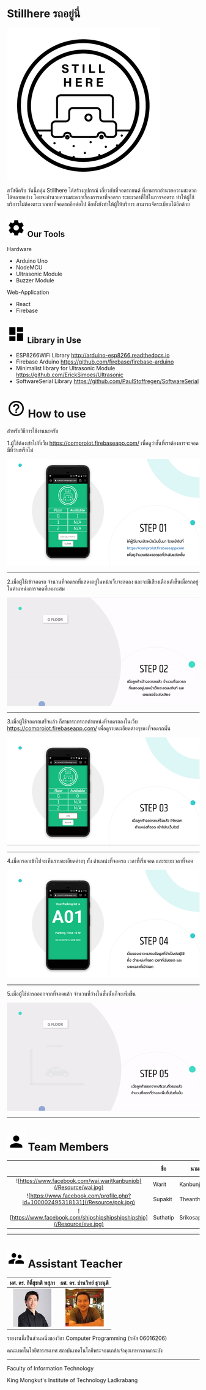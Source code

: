 # Stillhere รถอยู่นี่ 

![](/Resource/logo.png)


สวัสดีครับ วันนี้กลุ่ม Stillhere ได้สร้างอุปกรณ์ เกี่ยวกับที่จอดรถยนต์ ที่สามารถอำนวยความสะดวกได้หลายอย่าง โดยจะอำนวยความสะดวกเรื่องการหาที่จอดรถ ระยะเวลาที่ใช้ในการจอดรถ ทำให้ผู้ใช้บริการไม่ต้องตระเวณหาที่จอดรถอีกต่อไป อีกทั้งยังทำให้ผู้ให้บริการ สามารถจัดระเบียบได้อีกด้วย

## ![](/Resource/settings.png) Our Tools
Hardware
* Arduino Uno
* NodeMCU
* Ultrasonic Module
* Buzzer Module

Web-Application
* React
* Firebase

##  ![](/Resource/dash.png) Library in Use

* ESP8266WiFi Library http://arduino-esp8266.readthedocs.io
* Firebase Arduino https://github.com/firebase/firebase-arduino
* Minimalist library for Ultrasonic Module https://github.com/ErickSimoes/Ultrasonic 
* SoftwareSerial Library https://github.com/PaulStoffregen/SoftwareSerial

# ![](/Resource/Help.png) How to use

สำหรับวิธีการใช้งานนะครับ 

1.ผู้ใช้ต้องเข้าไปที่เว็บ https://comproiot.firebaseapp.com/ เพื่อดูว่าชั้นที่เราต้องการจะจอดมีที่ว่างหรือไม่ 

![](/Resource/step1.jpg)

---

2.เมื่อผู้ใช้เข้าจอดรถ จำนวนที่จอดรถที่แสดงอยู่ในหน้าเว็บจะลดลง และจะมีเสียงเตือนดังขึ้นเมื่อรถอยู่ในตำแหน่งการจอดที่เหมาะสม

![](/Resource/step2.gif)

---

3.เมื่อผู้ใช้จอดรถเสร็จแล้ว ก็สามารถกรอกตำแหน่งที่จอดรถลงในเว็บ https://comproiot.firebaseapp.com/ เพื่อดูรายละเอียดต่างๆของที่จอดรถนั้น

![](/Resource/step3.jpg)

---

4.เมื่อกรอกเข้าไปจะเห็นรายละเอียดต่างๆ ทั้ง ตำแหน่งที่จอดรถ เวลาที่เริ่มจอด และระยะเวลาที่จอด


![](/Resource/step4.jpg)

---

5.เมื่อผู้ใช้นำรถออกจากที่จอดแล้ว จำนวนที่ว่างในชั้นนั้นก็จะเพิ่มขึ้น


![](/Resource/step5.gif)

---

# ![](/Resource/Person.png) Team Members
|  |ชื่อ|นามสกุล|GitHub Username|รหัสนักศึกษา|
|:-:|--|------|---------------|---------|
|![https://www.facebook.com/wai.waritkanbunjob](/Resource/wai.jpg)|Warit|Kanbunjob|[@waiwarit](https://github.com/WaiWarit)|60070087|
|![https://www.facebook.com/profile.php?id=100002495318131](/Resource/pok.jpg)|Supakit|Theanthunyakit|[@POKINBKK](https://github.com/POKINBKK)|60070098|
|![https://www.facebook.com/shipshipshipshipshipship](/Resource/eve.jpg)|Suthatip|Srikosapala|[@yves99](https://github.com/yves99)|60070104|

---

# ![](/Resource/Supervisor.png) Assistant Teacher
|ผศ. ดร. กิติ์สุชาติ พสุภา|ผศ. ดร. ปานวิทย์ ธุวะนุติ|
|:-:|:-:|
|![](/Resource/Aj.%20Oong.png)|![](/Resource/Aj.%20Panwit.png)|

รายงานนี้เป็นส่วนหนึ่งของวิชา Computer Programming (รหัส 06016206)

คณะเทคโนโลยีสารสนเทศ สถาบันเทคโนโลยีพระจอมเกล้าเจ้าคุณทหารลาดกระบัง

---

Faculty of Information Technology

King Mongkut's Institute of Technology Ladkrabang
